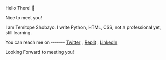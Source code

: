 Hello There! :wave:

Nice to meet you!

I am Temitope Shobayo. I write  Python, HTML, CSS, not a professional yet, still learning.


You can reach me on ------- [Twitter](https://www.twitter.com/shawntops_m) , [Replit](https://replit.com/@MichaelShawntop ) , [LinkedIn](https://www.linkedin.com/in/temitope-shobayo-18990912a )


Looking Forward to meeting you!
